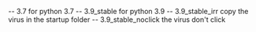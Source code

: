 -- 3.7
for python 3.7
-- 3.9_stable
for python 3.9
-- 3.9_stable_irr
copy the virus in the startup folder
-- 3.9_stable_noclick
the virus don't click